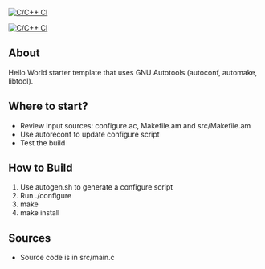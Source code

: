 [![C/C++ CI](https://github.com/manuelesvi/jupiter/actions/workflows/c-cpp.yml/badge.svg)](https://github.com/manuelesvi/jupiter/actions/workflows/c-cpp.yml)

[![C/C++ CI](https://github.com/manuelesvi/jupiter/actions/workflows/c-cpp.yml/badge.svg?branch=main)](https://github.com/manuelesvi/jupiter/actions/workflows/c-cpp.yml)

## About
Hello World starter template that uses GNU Autotools (autoconf, automake, libtool).

## Where to start?
- Review input sources: configure.ac, Makefile.am and src/Makefile.am
- Use autoreconf to update configure script
- Test the build

## How to Build
1. Use autogen.sh to generate a configure script
2. Run ./configure
3. make
4. make install

## Sources
- Source code is in src/main.c
